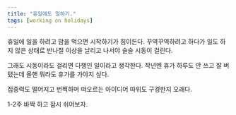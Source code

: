 ```yaml
---
title: "휴일에도 일하기."
tags: [working on holidays]
---
```


휴일에 일을 하려고 맘을 먹으면 시작하기가 힘이든다. 꾸역꾸역하려고 하다가 일도 하지 않은 상태로 반나절 이상을 날리고 나서야 슬슬 시동이 걸린다.

그래도 시동이라도 걸리면 다행인 일이라고 생각한다. 작년엔 휴가 하루도 안 쓰고 잘 버텼는데 올핸 뭐라도 휴가를 가야지 싶다. 

집중력도 떨어지고 번쩍하며 떠오르는 아이디어 따위도 구경한지 오래다.

1-2주 바짝 하고 잠시 쉬어보자.

